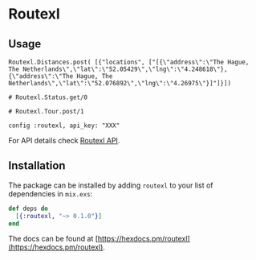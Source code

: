 # Routexl

## Usage

```
Routexl.Distances.post( [{"locations", ["[{\"address\":\"The Hague, The Netherlands\",\"lat\":\"52.05429\",\"lng\":\"4.248618\"},{\"address\":\"The Hague, The Netherlands\",\"lat\":\"52.076892\",\"lng\":\"4.26975\"}]"]}])

# Routexl.Status.get/0

# Routexl.Tour.post/1
```

```
config :routexl, api_key: "XXX"
```

For API details check [Routexl API](https://www.routexl.nl/blog/api).

## Installation

The package can be installed
by adding `routexl` to your list of dependencies in `mix.exs`:

```elixir
def deps do
  [{:routexl, "~> 0.1.0"}]
end
```
The docs can
be found at [https://hexdocs.pm/routexl](https://hexdocs.pm/routexl).

